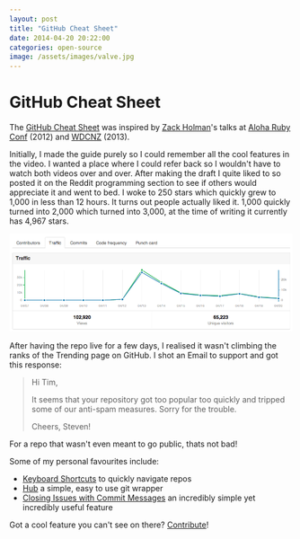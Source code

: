 ```yaml
---
layout: post
title: "GitHub Cheat Sheet"
date: 2014-04-20 20:22:00
categories: open-source
image: /assets/images/valve.jpg
---
```


# GitHub Cheat Sheet

The [GitHub Cheat Sheet](https://github.com/tiimgreen/github-cheat-sheet) was inspired by [Zack Holman](http://zachholman.com/)'s talks at [Aloha Ruby Conf](http://www.confreaks.com/videos/1229-aloharuby2012-git-and-github-secrets) (2012) and [WDCNZ](https://vimeo.com/72955426) (2013).

Initially, I made the guide purely so I could remember all the cool features in the video. I wanted a place where I could refer back so I wouldn't have to watch both videos over and over. After making the draft I quite liked to so posted it on the Reddit programming section to see if others would appreciate it and went to bed. I woke to 250 stars which quickly grew to 1,000 in less than 12 hours. It turns out people actually liked it. 1,000 quickly turned into 2,000 which turned into 3,000, at the time of writing it currently has 4,967 stars.

![GitHub Cheat Sheet Traffic](/assets/images/ghcs-traffic-screenshot.png)

After having the repo live for a few days, I realised it wasn't climbing the ranks of the Trending page on GitHub. I shot an Email to support and got this response:

> Hi Tim,
>
> It seems that your repository got too popular too quickly and tripped some of our anti-spam measures.  Sorry for the trouble.
>
> Cheers,
> Steven!

For a repo that wasn't even meant to go public, thats not bad!

Some of my personal favourites include:

- [Keyboard Shortcuts](https://github.com/tiimgreen/github-cheat-sheet#keyboard-shortcuts) to quickly navigate repos
- [Hub](https://github.com/tiimgreen/github-cheat-sheet#hub) a simple, easy to use git wrapper
- [Closing Issues with Commit Messages](https://github.com/tiimgreen/github-cheat-sheet#closing-issues-via-commit-messages) an incredibly simple yet incredibly useful feature

Got a cool feature you can't see on there? [Contribute](https://github.com/tiimgreen/github-cheat-sheet/blob/master/CONTRIBUTING.md)!
